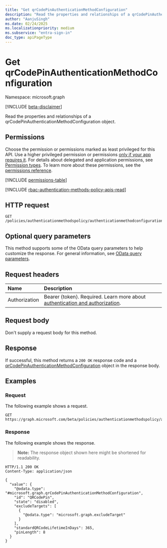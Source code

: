 ```yaml
---
title: "Get qrCodePinAuthenticationMethodConfiguration"
description: "Read the properties and relationships of a qrCodePinAuthenticationMethodConfiguration object."
author: "AanjuSingh"
ms.date: 02/24/2025
ms.localizationpriority: medium
ms.subservice: "entra-sign-in"
doc_type: apiPageType
---
```


# Get qrCodePinAuthenticationMethodConfiguration

Namespace: microsoft.graph

[!INCLUDE [beta-disclaimer](../../includes/beta-disclaimer.md)]

Read the properties and relationships of a qrCodePinAuthenticationMethodConfiguration object.

## Permissions

Choose the permission or permissions marked as least privileged for this API. Use a higher privileged permission or permissions [only if your app requires it](/graph/permissions-overview#best-practices-for-using-microsoft-graph-permissions). For details about delegated and application permissions, see [Permission types](/graph/permissions-overview#permission-types). To learn more about these permissions, see the [permissions reference](/graph/permissions-reference).

<!-- {
  "blockType": "permissions",
  "name": "qrcodepinauthenticationmethodconfiguration-get-permissions"
}
-->
[!INCLUDE [permissions-table](../includes/permissions/qrcodepinauthenticationmethodconfiguration-get-permissions.md)]

[!INCLUDE [rbac-authentication-methods-policy-apis-read](../includes/rbac-for-apis/rbac-authentication-methods-policy-apis-read.md)]

## HTTP request

<!-- {
  "blockType": "ignored"
}
-->
``` http
GET /policies/authenticationmethodspolicy/authenticationmethodconfigurations/qrcodepin
```

## Optional query parameters

This method supports some of the OData query parameters to help customize the response. For general information, see [OData query parameters](/graph/query-parameters).

## Request headers

|Name|Description|
|:---|:---|
|Authorization|Bearer {token}. Required. Learn more about [authentication and authorization](/graph/auth/auth-concepts).|

## Request body

Don't supply a request body for this method.

## Response

If successful, this method returns a `200 OK` response code and a [qrCodePinAuthenticationMethodConfiguration](../resources/qrcodepinauthenticationmethodconfiguration.md) object in the response body.

## Examples

### Request

The following example shows a request.
<!-- {
  "blockType": "request",
  "name": "get_qrcodepinauthenticationmethodconfiguration"
}
-->
``` http
GET https://graph.microsoft.com/beta/policies/authenticationmethodspolicy/authenticationmethodconfigurations/qrcodepin
```


### Response

The following example shows the response.
>**Note:** The response object shown here might be shortened for readability.
<!-- {
  "blockType": "response",
  "truncated": true,
  "@odata.type": "microsoft.graph.qrCodePinAuthenticationMethodConfiguration"
}
-->
``` http
HTTP/1.1 200 OK
Content-Type: application/json

{
  "value": {
    "@odata.type": "#microsoft.graph.qrCodePinAuthenticationMethodConfiguration",
    "id": "QRCodePin",
    "state": "disabled",
    "excludeTargets": [
      {
        "@odata.type": "microsoft.graph.excludeTarget"
      }
    ],
    "standardQRCodeLifetimeInDays": 365,
    "pinLength": 8
  }
}
```

